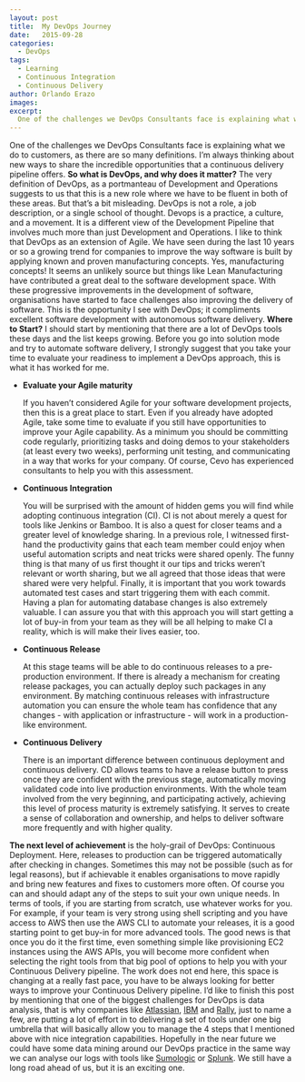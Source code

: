 ```yaml
---
layout: post
title:  My DevOps Journey
date:   2015-09-28
categories:
  - DevOps
tags:
  - Learning
  - Continuous Integration
  - Continuous Delivery
author: Orlando Erazo
images:
excerpt:
  One of the challenges we DevOps Consultants face is explaining what we do to customers, as there are so many definitions. I’m always thinking about new ways to share the incredible opportunities that a continuous delivery pipeline offers.
---
```

One of the challenges we DevOps Consultants face is explaining what we do to customers, as there are so many definitions. I’m always thinking about new ways to share the incredible opportunities that a continuous delivery pipeline offers. **So what is DevOps, and why does it matter?** The very definition of DevOps, as a portmanteau of Development and Operations suggests to us that this is a new role where we have to be fluent in both of these areas. But that’s a bit misleading. DevOps is not a role, a job description, or a single school of thought. Devops is a practice, a culture, and a movement. It is a different view of the Development Pipeline that involves much more than just Development and Operations. I like to think that DevOps as an extension of Agile. We have seen during the last 10 years or so a growing trend for companies to improve the way software is built by applying known and proven manufacturing concepts. Yes, manufacturing concepts! It seems an unlikely source but things like Lean Manufacturing have contributed a great deal to the software development space. With these progressive improvements in the development of software, organisations have started to face challenges also improving the delivery of software. This is the opportunity I see with DevOps; it compliments excellent software development with autonomous software delivery. **Where to Start?** I should start by mentioning that there are a lot of DevOps tools these days and the list keeps growing. Before you go into solution mode and try to automate software delivery, I strongly suggest that you take your time to evaluate your readiness to implement a DevOps approach, this is what it has worked for me.

*   **Evaluate your Agile maturity**

    If you haven’t considered Agile for your software development projects, then this is a great place to start. Even if you already have adopted Agile, take some time to evaluate if you still have opportunities to improve your Agile capability. As a minimum you should be committing code regularly, prioritizing tasks and doing demos to your stakeholders (at least every two weeks), performing unit testing, and communicating in a way that works for your company. Of course, Cevo has experienced consultants to help you with this assessment.

*   **Continuous Integration**

    You will be surprised with the amount of hidden gems you will find while adopting continuous integration (CI). CI is not about merely a quest for tools like Jenkins or Bamboo. It is also a quest for closer teams and a greater level of knowledge sharing. In a previous role, I witnessed first-hand the productivity gains that each team member could enjoy when useful automation scripts and neat tricks were shared openly. The funny thing is that many of us first thought it our tips and tricks weren’t relevant or worth sharing, but we all agreed that those ideas that were shared were very helpful. Finally, it is important that you work towards automated test cases and start triggering them with each commit. Having a plan for automating database changes is also extremely valuable. I can assure you that with this approach you will start getting a lot of buy-in from your team as they will be all helping to make CI a reality, which is will make their lives easier, too.

*   **Continuous Release**

    At this stage teams will be able to do continuous releases to a pre-production environment. If there is already a mechanism for creating release packages, you can actually deploy such packages in any environment. By matching continuous releases with infrastructure automation you can ensure the whole team has confidence that any changes - with application or infrastructure - will work in a production-like environment.

*   **Continuous Delivery**

    There is an important difference between continuous deployment and continuous delivery. CD allows teams to have a release button to press once they are confident with the previous stage, automatically moving validated code into live production environments. With the whole team involved from the very beginning, and participating actively, achieving this level of process maturity is extremely satisfying. It serves to create a sense of collaboration and ownership, and helps to deliver software more frequently and with higher quality.

**The next level of achievement** is the holy-grail of DevOps: Continuous Deployment. Here, releases to production can be triggered automatically after checking in changes. Sometimes this may not be possible (such as for legal reasons), but if achievable it enables organisations to move rapidly and bring new features and fixes to customers more often. Of course you can and should adapt any of the steps to suit your own unique needs. In terms of tools, if you are starting from scratch, use whatever works for you. For example, if your team is very strong using shell scripting and you have access to AWS then use the AWS CLI to automate your releases, it is a good starting point to get buy-in for more advanced tools. The good news is that once you do it the first time, even something simple like provisioning EC2 instances using the AWS APIs, you will become more confident when selecting the right tools from that big pool of options to help you with your Continuous Delivery pipeline. The work does not end here, this space is changing at a really fast pace, you have to be always looking for better ways to improve your Continuous Delivery pipeline. I’d like to finish this post by mentioning that one of the biggest challenges for DevOps is data analysis, that is why companies like [Atlassian](https://www.atlassian.com/), [IBM](http://www-03.ibm.com/software/products/en/category/SW88B#all) and [Rally](https://www.rallydev.com/), just to name a few, are putting a lot of effort in to delivering a set of tools under one big umbrella that will basically allow you to manage the 4 steps that I mentioned above with nice integration capabilities. Hopefully in the near future we could have some data mining around our DevOps practice in the same way we can analyse our logs with tools like [Sumologic](https://www.sumologic.com/) or [Splunk](http://www.splunk.com/). We still have a long road ahead of us, but it is an exciting one.
